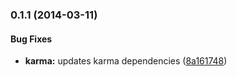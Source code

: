 <a name="0.1.1"></a>
### 0.1.1 (2014-03-11)


#### Bug Fixes

* **karma:** updates karma dependencies ([8a161748](https://github.com/sofa/sofa-user-service/commit/8a161748f7039538160393473f005761716e68da))

